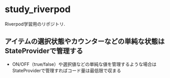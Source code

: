 # study_riverpod

Riverpod学習用のリポジトリ.

## アイテムの選択状態やカウンターなどの単純な状態はStateProviderで管理する

* ON/OFF（true/false）や選択値などの単純な値を管理するような場合はStateProviderで管理すればコード量は最低限で収まる
